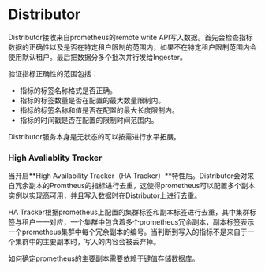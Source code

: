 # Distributor

Distributor接收来自prometheus的remote write API写入数据。首先会检查指标数据的正确性以及是否在特定租户限制的范围内，如果不在特定租户限制范围内会使用默认租户。最后把数据分多个批次并行发给Ingester。

验证指标正确性的范围包括：

* 指标的标签名称格式是否正确。
* 指标的标签数量是否在配置的最大数量限制内。
* 指标的标签名称和值是否在配置的最大长度限制内。
* 指标的时间戳是否在配置的限制时间范围内。

Distributor服务本身是无状态的可以按需进行水平拓展。

### High Avaliablity Tracker

当开启**High Availability Tracker（HA Tracker）**特性后。Distributor会对来自冗余副本的Promtheus的指标进行去重，这使得prometheus可以配置多个副本实例以实现高可用，并且写入数据时在Distributor上进行去重。

HA Tracker根据prometheus上配置的集群标签和副本标签进行去重，其中集群标签与租户一一对应，一个集群中包含着多个prometheus冗余副本，副本标签表示一个prometheus集群中每个冗余副本的编号。当判断到写入的指标不是来自于一个集群中的主要副本时，写入的内容会被丢弃掉。

如何确定prometheus的主要副本需要依赖于键值存储数据库。

